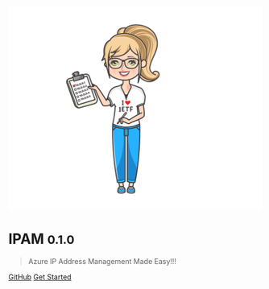 <!-- _coverpage.md -->

![logo](./images/ipam-logo.png ':size=45%')

# IPAM <small>0.1.0</small>
> Azure IP Address Management Made Easy!!!

[GitHub](https://github.com/Azure/ipam)
[Get Started](/README.md)
